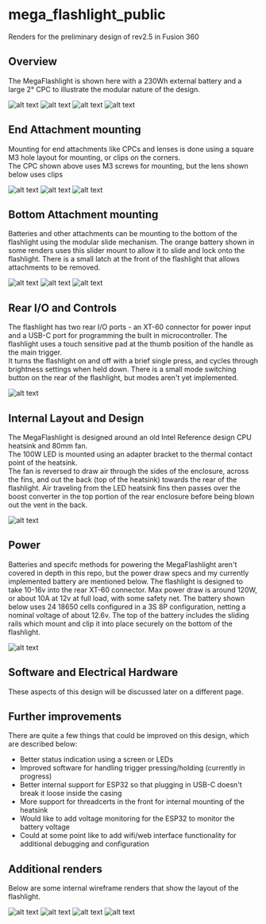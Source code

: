 # mega_flashlight_public
Renders for the preliminary design of rev2.5 in Fusion 360


## Overview
The MegaFlashlight is shown here with a 230Wh external battery and a large 2° CPC to illustrate the modular nature of the design.

![alt text](https://github.com/benhogervorst/mega_flashlight_public/blob/main/design/renders_rev2.5/iso-cpc-230wh_battery.png?raw=true)
![alt text](https://github.com/benhogervorst/mega_flashlight_public/blob/main/design/renders_rev2.5/side-cpc-230wh_battery.png?raw=true)
![alt text](https://github.com/benhogervorst/mega_flashlight_public/blob/main/design/renders_rev2.5/iso.png?raw=true)
![alt text](https://github.com/benhogervorst/mega_flashlight_public/blob/main/design/renders_rev2.5/side.png?raw=true)


## End Attachment mounting
Mounting for end attachments like CPCs and lenses is done using a square M3 hole layout for mounting, or clips on the corners.  
The CPC shown above uses M3 screws for mounting, but the lens shown below uses clips

![alt text](https://github.com/benhogervorst/mega_flashlight_public/blob/main/design/renders_rev2.5/front.png?raw=true)
![alt text](https://github.com/benhogervorst/mega_flashlight_public/blob/main/design/renders_rev2.5/front_lens.png?raw=true)
![alt text](https://github.com/benhogervorst/mega_flashlight_public/blob/main/design/renders_rev2.5/iso_lens.png?raw=true)


## Bottom Attachment mounting
Batteries and other attachments can be mounting to the bottom of the flashlight using the modular slide mechanism.
The orange battery shown in some renders uses this slider mount to allow it to slide and lock onto the flashlight.
There is a small latch at the front of the flashlight that allows attachments to be removed.

![alt text](https://github.com/benhogervorst/mega_flashlight_public/blob/main/design/renders_rev2.5/bottom_iso2.png?raw=true)
![alt text](https://github.com/benhogervorst/mega_flashlight_public/blob/main/design/renders_rev2.5/bottom_iso.png?raw=true)
![alt text](https://github.com/benhogervorst/mega_flashlight_public/blob/main/design/renders_rev2.5/bottom.png?raw=true)


## Rear I/O and Controls
The flashlight has two rear I/O ports - an XT-60 connector for power input and a USB-C port for programming the built in microcontroller.
The flashlight uses a touch sensitive pad at the thumb position of the handle as the main trigger.  
It turns the flashlight on and off with a brief single press, and cycles through brightness settings when held down.
There is a small mode switching button on the rear of the flashlight, but modes aren't yet implemented.

![alt text](https://github.com/benhogervorst/mega_flashlight_public/blob/main/design/renders_rev2.5/rear.png?raw=true)


## Internal Layout and Design
The MegaFlashlight is designed around an old Intel Reference design CPU heatsink and 80mm fan.  
The 100W LED is mounted using an adapter bracket to the thermal contact point of the heatsink.  
The fan is reversed to draw air through the sides of the enclosure, across the fins, and out the back (top of the heatsink) towards the rear of the flashlight.
Air traveling from the LED heatsink fins then passes over the boost converter in the top portion of the rear enclosure before being blown out the vent in the back.

![alt text](https://github.com/benhogervorst/mega_flashlight_public/blob/main/design/renders_rev2.5/side-section_analysis.png?raw=true)

## Power
Batteries and specifc methods for powering the MegaFlashlight aren't covered in depth in this repo, but the power draw specs and my currently implemented battery are mentioned below.
The flashlight is designed to take 10-16v into the rear XT-60 connector.  Max power draw is around 120W, or about 10A at 12v at full load, with some safety net.
The battery shown below uses 24 18650 cells configured in a 3S 8P configuration, netting a nominal voltage of about 12.6v.
The top of the battery includes the sliding rails which mount and clip it into place securely on the bottom of the flashlight.

![alt text](https://github.com/benhogervorst/mega_flashlight_public/blob/main/design/renders_rev2.5/battery.png?raw=true)

## Software and Electrical Hardware
These aspects of this design will be discussed later on a different page.


## Further improvements
There are quite a few things that could be improved on this design, which are described below:
- Better status indication using a screen or LEDs
- Improved software for handling trigger pressing/holding (currently in progress)
- Better internal support for ESP32 so that plugging in USB-C doesn't break it loose inside the casing
- More support for threadcerts in the front for internal mounting of the heatsink
- Would like to add voltage monitoring for the ESP32 to monitor the battery voltage
- Could at some point like to add wifi/web interface functionality for additional debugging and configuration


## Additional renders
Below are some internal wireframe renders that show the layout of the flashlight.

![alt text](https://github.com/benhogervorst/mega_flashlight_public/blob/main/design/renders_rev2.5/iso_wireframe.png?raw=true)
![alt text](https://github.com/benhogervorst/mega_flashlight_public/blob/main/design/renders_rev2.5/front_wireframe.png?raw=true)
![alt text](https://github.com/benhogervorst/mega_flashlight_public/blob/main/design/renders_rev2.5/side_wireframe.png?raw=true)
![alt text](https://github.com/benhogervorst/mega_flashlight_public/blob/main/design/renders_rev2.5/top_wireframe.png?raw=true)
